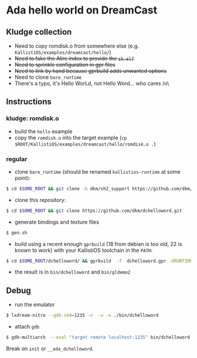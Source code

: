 # Ada hello world on DreamCast


## Kludge collection

* Need to copy romdisk.o from somewhere else (e.g. `KallistiOS/examples/dreamcast/hello/`)
* ~~Need to fake the Alire index to provide the `sh-elf`~~ 
* ~~Need to sprinkle configuration in gpr files~~
* ~~Need to link by hand because gprbuild adds unwanted options~~
* Need to clone `bare_runtime`
* There's a typo, it's Hello WorLd, not Hello Word... who cares /o\

## Instructions

### kludge: romdisk.o

- build the `hello` example
- copy the `romdisk.o` into the target example (`cp $ROOT/KallistiOS/examples/dreamcast/hello/romdisk.o .`)

### regular

- clone `bare_runtime` (should be renamed `kallistios-runtime` at some point):
``` sh
$ cd $SOME_ROOT && git clone -b dkm/sh2_support https://github.com/dkm/bare_runtime.git
```
- clone this repository:
``` sh
$ cd $SOME_ROOT && git clone https://github.com/dkm/dchelloword.git
```
- generate bindings and texture files

``` sh
$ gen.sh
```
- build using a recent enough `gprbuild` (18 from debian is too old, 22 is known
  to work) with your KallistiOS toolchain in the `PATH`:
``` sh
$ cd $SOME_ROOT/dchelloword/ && gprbuild  -f  dchelloword.gpr -XRUNTIME_BUILD=Production
```
- the result is in `bin/dchelloword` and `bin/gldemo2`

## Debug

- run the emulator

``` sh
$ lxdream-nitro --gdb-sh4=1235 -n  -u -e ./bin/dchelloword
```

- attach `gdb`

``` sh
$ gdb-multiarch  --eval "target remote localhost:1235" bin/dchelloword
```

Break on `init` or `__ada_dchelloword`.
